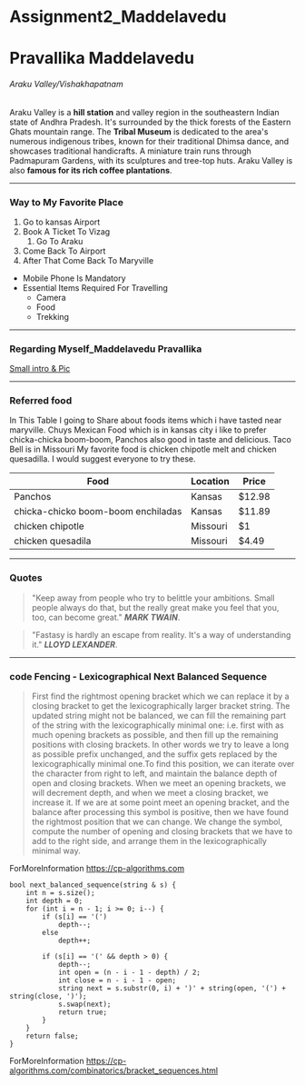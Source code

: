 # Assignment2_Maddelavedu
# Pravallika Maddelavedu
###### Araku Valley/Vishakhapatnam

Araku Valley is a **hill station** and valley region in the southeastern Indian state of Andhra Pradesh. It's surrounded by the thick forests of the Eastern Ghats mountain range. The **Tribal Museum** is dedicated to the area's numerous indigenous tribes, known for their traditional Dhimsa dance, and showcases traditional handicrafts. A miniature train runs through Padmapuram Gardens, with its sculptures and tree-top huts.
Araku Valley is also **famous for its rich coffee plantations**.

***
### Way to My Favorite Place

1. Go to kansas Airport
2. Book A Ticket To Vizag
      1. Go To Araku
1. Come Back To Airport
2. After That Come Back To Maryville      

* Mobile Phone Is Mandatory
* Essential Items Required For Travelling
     * Camera
     * Food
     * Trekking

*** 
### Regarding Myself_Maddelavedu Pravallika     

[Small intro & Pic](AboutMe.md)

***
### Referred food

In This Table I going to Share about foods items which i have tasted near maryville. Chuys Mexican Food which is in kansas city i like to prefer chicka-chicka boom-boom, Panchos also good in taste and delicious. Taco Bell is in Missouri My favorite food is chicken chipotle melt and chicken quesadilla. I would suggest everyone to try these.

| Food                                | Location | Price  |
|-------------------------------------|----------|--------|
| Panchos                             | Kansas   | $12.98 |    
| chicka-chicko boom-boom enchiladas  | Kansas   | $11.89 |    
| chicken chipotle                    | Missouri | $1     |
| chicken quesadila                   | Missouri | $4.49  |

***
### Quotes

>"Keep away from people who try to belittle your ambitions. Small people always do that, but the really great make you feel that you, too, can become great."
***MARK TWAIN***.

>"Fastasy is hardly an escape from reality. It's a way of understanding it."
***LLOYD LEXANDER***.

***
### code Fencing - Lexicographical Next Balanced Sequence

>First find the rightmost opening bracket which we can replace it by a closing bracket to get the lexicographically larger bracket string. The updated string might not be balanced, we can fill the remaining part of the string with the lexicographically minimal one: i.e. first with as much opening brackets as possible, and then fill up the remaining positions with closing brackets. In other words we try to leave a long as possible prefix unchanged, and the suffix gets replaced by the lexicographically minimal one.To find this position, we can iterate over the character from right to left, and maintain the balance depth of open and closing brackets. When we meet an opening brackets, we will decrement depth, and when we meet a closing bracket, we increase it. If we are at some point meet an opening bracket, and the balance after processing this symbol is positive, then we have found the rightmost position that we can change. We change the symbol, compute the number of opening and closing brackets that we have to add to the right side, and arrange them in the lexicographically minimal way.

ForMoreInformation <https://cp-algorithms.com>

```
bool next_balanced_sequence(string & s) {
    int n = s.size();
    int depth = 0;
    for (int i = n - 1; i >= 0; i--) {
        if (s[i] == '(')
            depth--;
        else
            depth++;

        if (s[i] == '(' && depth > 0) {
            depth--;
            int open = (n - i - 1 - depth) / 2;
            int close = n - i - 1 - open;
            string next = s.substr(0, i) + ')' + string(open, '(') + string(close, ')');
            s.swap(next);
            return true;
        }
    }
    return false;
}
```
ForMoreInformation <https://cp-algorithms.com/combinatorics/bracket_sequences.html>